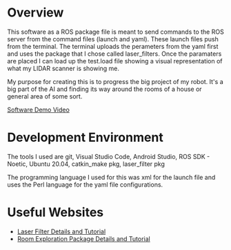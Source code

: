 # Overview

This software as a ROS package file is meant to send commands to the ROS server from the command files (launch and yaml). These launch files 
push from the terminal. The terminal uploads the perameters from the yaml first and uses the package that I chose called laser_filters. Once
the paramaters are placed I can load up the test.load file showing a visual representation of what my LIDAR scanner is showing me.

My purpose for creating this is to progress the big project of my robot. It's a big part of the AI and finding its way around the rooms of a house
or general area of some sort.

[Software Demo Video](https://youtu.be/JUftcI69Hm0)

# Development Environment

The tools I used are git, Visual Studio Code, Android Studio, ROS SDK - Noetic, Ubuntu 20.04, catkin_make pkg, laser_filter pkg

The programming language I used for this was xml for the launch file and uses the Perl language for the yaml file configurations.


# Useful Websites

* [Laser Filter Details and Tutorial](https://wiki.ros.org/laser_filters)
* [Room Exploration Package Details and Tutorial](https://wiki.ros.org/ipa_room_exploration)
